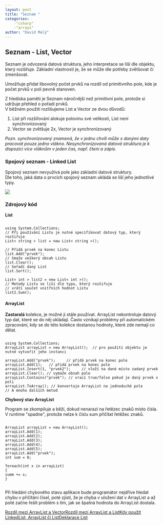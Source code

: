 ```yaml
---
layout: post
title: "Seznam "
categories:
    -"csharp"
    -"arrays"
author: "David Malý"
--- 
```



## Seznam - List, Vector


Seznam je odvozená datová struktura, jeho interpretace se liší dle objektu, který rozšiřuje. Základní vlastností je, že se může dle potřeby zvětšovat či zmenšovat.



Umožňuje přidat libovolný počet prvků na rozdíl od primitivního pole, kde je počet prvků v poli pevně stanoven.



Z hlediska paměti je Seznam náročnější než primitivní pole, protože si udržuje přehled o pořadí prvků.
<br>V běžném použití rozlišujeme List a Vector ze dvou důvodů:


1. List při rozšiřování alokuje polovinu své velikosti, List není synchronizovaný
2. Vector se zvětšuje 2x, Vector je synchronizovaný



*Pozn. synchronizovaný znamená, že v jednu chvíli může s danými daty pracovat pouze jedno vlákno. Nesynchronizovaná datová struktura je k dispozici více vláknům v jeden čas, např. čtení a zápis.*


### Spojový seznam - Linked List


Spojový seznam nevyužívá pole jako základní datové struktury.
<br>Dle toho, jaká data o prvcích spojový seznam ukládá se liší jeho jednotlivé typy.

![](images/LinkedList.png)

### Zdrojový kód


**List**


```

using System.Collections;
// Při používání Listu je nutné specifikovat datový typ, který rozšiřuje
List< string > list = new List< string >();

// Přidá prvek na konec Listu
list.Add("prvek");
// Smaže veškerý obsah Listu
list.Clear();
// Seřadí daný List
list.Sort(); 

List< int > list2 = new List< int >();
// Metody Listu se liší dle typu, který rozšiřuje
// vrátí součet vnitřních hodnot Listu
list2.Sum(); 

```


#### ArrayList


**Zastaralá** kolekce, je možné ji stále používat. ArrayList nekontroluje datový typ dat, které se do něj ukládají. Často vznikají problémy při automatickém zpracování, kdy se do této kolekce dostanou hodnoty, které zde nemají co dělat.


```

using System.Collections;
ArrayList arrayList = new ArrayList();	// pro použití objektu je nutné vytvořit jeho instanci

arrayList.Add("prvek");     // přidá prvek na konec pole
arrayList.Add(1);   // přidá prvek na konec pole
arrayList.Insert(1, "prvek2");     // vloží na dané místo zadaný prvek
arrayList.Clear(); // vymaže obsah pole
arrayList.Contains("prvek"); // vrací true/false pokud je daný prvek v poli
arrayList.ToArray(); // konvertuje ArrayList na jednoduché pole// A mnoho dalších metod

```


**Chybový stav ArrayList**



Program se zkompiluje a běží, dokud nenarazí na řetězec znaků místo čísla.
<br>V runtime "spadne", protože nelze k číslu sum přičítat řetěžec znaků.


```

ArrayList arrayList = new ArrayList();
arrayList.Add(1);
arrayList.Add(2);
arrayList.Add(3);
arrayList.Add(4);
arrayList.Add(5);
arrayList.Add("prvek");
int sum = 0;

foreach(int x in arrayList)
{summ += x;
}


```


Při hledání chybového stavu aplikace bude programátor nejdříve hledat chybu v přičítání čísel, poté zjistí, že je chyba v uložení dat v ArrayList a až poté začne řešit problém s tím, jak se špatná hodnota do ArrayList dostala.

[Rozdíl mezi ArrayList a Vector](http://beginnersbook.com/2013/12/difference-between-arraylist-and-vector-in-java/)[Rozdíl mezi ArrayList a List](http://stackoverflow.com/a/2279059/3864686)[Kdy použít LinkedList, ArrayList či List](http://stackoverflow.com/questions/169973/when-should-i-use-a-list-vs-a-linkedlist)[Deklarace List](https://www.geeksforgeeks.org/linked-list-set-1-introduction/)